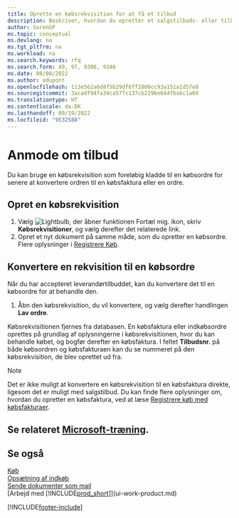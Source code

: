 ```yaml
---
title: Oprette en købsrekvisition for at få et tilbud
description: Beskriver, hvordan du opretter et salgstilbuds- eller tilbudsanmodningsdokument (RQF) for at registrere dit tilbud til en kunde om at sælge produkter i henhold til bestemte betingelser.
author: SorenGP
ms.topic: conceptual
ms.devlang: na
ms.tgt_pltfrm: na
ms.workload: na
ms.search.keywords: rfq
ms.search.form: 49, 97, 9306, 9346
ms.date: 08/08/2022
ms.author: edupont
ms.openlocfilehash: 113e562a6d8f5b29df6ff2800cc93a151a1d57e8
ms.sourcegitcommit: 3acadf94fa34ca57fc137cb2296e644fbabc1a60
ms.translationtype: HT
ms.contentlocale: da-DK
ms.lasthandoff: 09/19/2022
ms.locfileid: "9532588"
---
```

# <a name="request-quotes"></a>Anmode om tilbud

Du kan bruge en købsrekvisition som foreløbig kladde til en købsordre for senere at konvertere ordren til en købsfaktura eller en ordre.

## <a name="create-a-purchase-quote"></a>Opret en købsrekvisition

1. Vælg ![Lightbulb, der åbner funktionen Fortæl mig.](media/ui-search/search_small.png "Fortæl mig, hvad du vil foretage dig") ikon, skriv **Købsrekvisitioner**, og vælg derefter det relaterede link.
2. Opret et nyt dokument på samme måde, som du opretter en købsordre. Flere oplysninger i [Registrere Køb](purchasing-how-record-purchases.md).

## <a name="convert-a-purchase-quote-to-a-purchase-order"></a>Konvertere en rekvisition til en købsordre

Når du har accepteret leverandørtilbuddet, kan du konvertere det til en købsordre for at behandle den.

1. Åbn den købsrekvisition, du vil konvertere, og vælg derefter handlingen **Lav ordre**.

Købsrekvisitionen fjernes fra databasen. En købsfaktura eller indkøbsordre oprettes på grundlag af oplysningerne i købsrekvisitionen, hvor du kan behandle købet, og bogfør derefter en købsfaktura. I feltet **Tilbudsnr.** på både købsordren og købsfakturaen kan du se nummeret på den købsrekvisition, de blev oprettet ud fra.

> [!NOTE]
> Det er ikke muligt at konvertere en købsrekvisition til en købsfaktura direkte, ligesom det er muligt med salgstilbud. Du kan finde flere oplysninger om, hvordan du opretter en købsfaktura, ved at læse [Registrere køb med købsfakturaer](purchasing-how-record-purchases.md).

## <a name="see-related-microsoft-training"></a>Se relateret [Microsoft-træning](/learn/modules/create-purchase-documents-dynamics-365-business-central/).

## <a name="see-also"></a>Se også

[Køb](purchasing-manage-purchasing.md)  
[Opsætning af indkøb](purchasing-setup-purchasing.md)  
[Sende dokumenter som mail](ui-how-send-documents-email.md)  
[Arbejd med [!INCLUDE[prod_short](includes/prod_short.md)]](ui-work-product.md)  

[!INCLUDE[footer-include](includes/footer-banner.md)]
